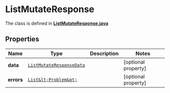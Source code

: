 

# ListMutateResponse

The class is defined in **[ListMutateResponse.java](../../src/main/java/example/micronaut/model/ListMutateResponse.java)**

## Properties

Name | Type | Description | Notes
------------ | ------------- | ------------- | -------------
**data** | [`ListMutateResponseData`](ListMutateResponseData.md) |  |  [optional property]
**errors** | [`List&lt;Problem&gt;`](Problem.md) |  |  [optional property]




